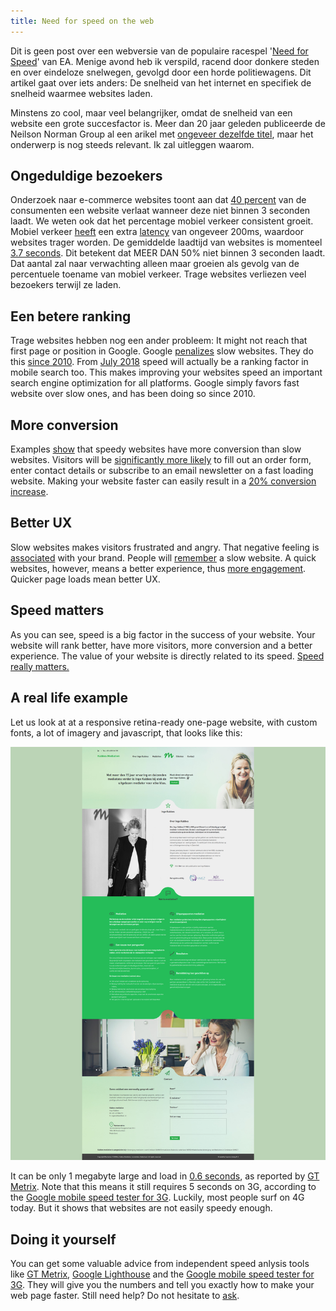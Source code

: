 ```yaml
---
title: Need for speed on the web
---
```


Dit is geen post over een webversie van de populaire racespel '[Need for Speed](https://en.wikipedia.org/wiki/Need_for_Speed)' van EA. Menige avond heb ik verspild, racend door donkere steden en over eindeloze snelwegen, gevolgd door een horde politiewagens. Dit artikel gaat over iets anders: De snelheid van het internet en specifiek de snelheid waarmee websites laden. 

Minstens zo cool, maar veel belangrijker, omdat de snelheid van een website een grote succesfactor is. Meer dan 20 jaar geleden publiceerde de Neilson Norman Group al een arikel met [ongeveer dezelfde titel](https://www.nngroup.com/articles/the-need-for-speed/), maar het onderwerp is nog steeds relevant. Ik zal uitleggen waarom.

## Ongeduldige bezoekers

Onderzoek naar e-commerce websites toont aan dat [40 percent](https://blog.kissmetrics.com/seo-for-ecommerce-websites/) van de consumenten een website verlaat wanneer deze niet binnen 3 seconden laadt. We weten ook dat het percentage mobiel verkeer consistent groeit. Mobiel verkeer [heeft](https://phabricator.wikimedia.org/phame/live/7/post/83/measuring_wikipedia_page_load_times/) een extra [latency](https://www.techopedia.com/definition/8553/network-latency) van ongeveer 200ms, waardoor websites trager worden. De gemiddelde laadtijd van websites is momenteel [3.7 seconds](https://research.hubspot.com/reports/does-your-website-make-the-grade). Dit betekent dat MEER DAN 50% niet binnen 3 seconden laadt. Dat aantal zal naar verwachting alleen maar groeien als gevolg van de percentuele toename van mobiel verkeer. Trage websites verliezen veel bezoekers terwijl ze laden.

## Een betere ranking

Trage websites hebben nog een ander probleem: It might not reach that first page or position in Google. Google [penalizes](https://yoast.com/site-speed-tools-suggestions/) slow websites. They do this [since 2010](https://searchengineland.com/google-says-page-speed-ranking-factor-use-mobile-page-speed-mobile-sites-upcoming-months-250874). From [July 2018](https://searchengineland.com/google-speed-update-page-speed-will-become-ranking-factor-mobile-search-289904) speed will actually be a ranking factor in mobile search too. This makes improving your websites speed an important search engine optimization for all platforms. Google simply favors fast website over slow ones, and has been doing so since 2010.

## More conversion

Examples [show](https://blog.hubspot.com/marketing/page-load-time-conversion-rates) that speedy websites have more conversion than slow websites. Visitors will be [significantly more likely](https://blog.radware.com/applicationdelivery/wpo/2014/04/web-page-speed-affect-conversions-infographic/) to fill out an order form, enter contact details or subscribe to an email newsletter on a fast loading website. Making your website faster can easily result in a [20% conversion increase](http://www.webperformancetoday.com/2010/07/01/the-best-graphs-of-velocity/). 

## Better UX

Slow websites makes visitors frustrated and angry. That negative feeling is [associated](https://velocitize.com/2017/03/27/how-site-speed-impacts-your-seo-and-ux/) with your brand. People will [remember](https://www.nngroup.com/articles/website-response-times/) a slow website. A quick websites, however, means a better experience, thus [more engagement](https://www.nngroup.com/articles/website-response-times/). Quicker page loads mean better UX. 

## Speed matters

As you can see, speed is a big factor in the success of your website. Your website will rank better, have more visitors, more conversion and a better experience. The value of your website is directly related to its speed. [Speed really matters.](https://www.youtube.com/watch/OlbJKOWEPEM)

## A real life example

Let us look at at a responsive retina-ready one-page website, with custom fonts, a lot of imagery and javascript, that looks like this:

![](/uploads/speedexample.jpg)

It can be only 1 megabyte large and load in [0.6 seconds](https://gtmetrix.com/reports/pink-fjord.cloudvent.net/trXljyaE), as reported by [GT Metrix](https://gtmetrix.com/). Note that this means it still requires 5 seconds on 3G, according to the [Google mobile speed tester for 3G](https://testmysite.withgoogle.com/intl/gb-int). Luckily, most people surf on 4G today. But it shows that websites are not easily speedy enough.

## Doing it yourself

You can get some valuable advice from independent speed anlysis tools like [GT Metrix](https://gtmetrix.com/), [Google Lighthouse](https://developers.google.com/web/tools/lighthouse/) and the [Google mobile speed tester for 3G](https://testmysite.withgoogle.com/intl/gb-int). They will give you the numbers and tell you exactly how to make your web page faster. Still need help? Do not hesitate to [ask](/contact).
